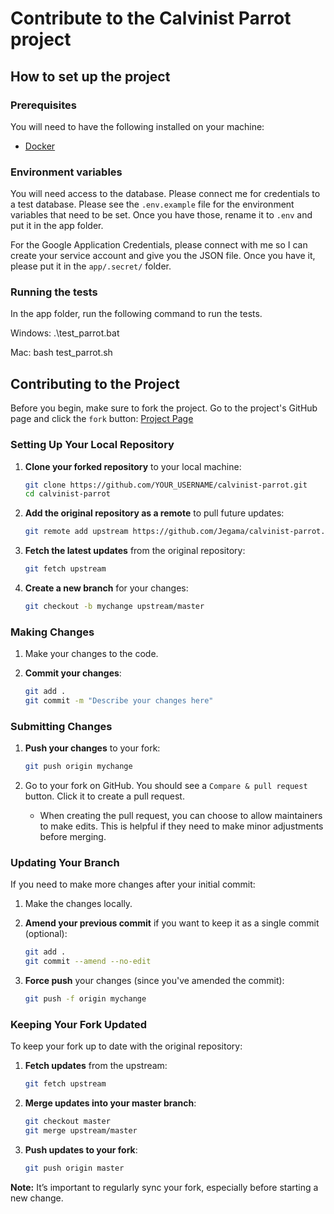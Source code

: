 # Contribute to the Calvinist Parrot project

## How to set up the project

### Prerequisites

You will need to have the following installed on your machine:

- [Docker](https://www.docker.com/products/docker-desktop/)

### Environment variables

You will need access to the database. Please connect me for credentials to a test database. Please see the `.env.example` file for the environment variables that need to be set. Once you have those, rename it to `.env` and put it in the app folder.

For the Google Application Credentials, please connect with me so I can create your service account and give you the JSON file. Once you have it, please put it in the `app/.secret/` folder.

### Running the tests

In the app folder, run the following command to run the tests.

Windows:
    .\test_parrot.bat

Mac:
   bash test_parrot.sh

## Contributing to the Project

Before you begin, make sure to fork the project. Go to the project's GitHub page and click the `fork` button:
[Project Page](https://github.com/Jegama/calvinist-parrot)

### Setting Up Your Local Repository

1. **Clone your forked repository** to your local machine:
   ```bash
   git clone https://github.com/YOUR_USERNAME/calvinist-parrot.git
   cd calvinist-parrot
   ```

2. **Add the original repository as a remote** to pull future updates:
   ```bash
   git remote add upstream https://github.com/Jegama/calvinist-parrot.git
   ```

3. **Fetch the latest updates** from the original repository:
   ```bash
   git fetch upstream
   ```

4. **Create a new branch** for your changes:
   ```bash
   git checkout -b mychange upstream/master
   ```

### Making Changes
1. Make your changes to the code.

2. **Commit your changes**:
   ```bash
   git add .
   git commit -m "Describe your changes here"
   ```

### Submitting Changes
1. **Push your changes** to your fork:
   ```bash
   git push origin mychange
   ```

2. Go to your fork on GitHub. You should see a `Compare & pull request` button. Click it to create a pull request.

   - When creating the pull request, you can choose to allow maintainers to make edits. This is helpful if they need to make minor adjustments before merging.

### Updating Your Branch
If you need to make more changes after your initial commit:
1. Make the changes locally.

2. **Amend your previous commit** if you want to keep it as a single commit (optional):
   ```bash
   git add .
   git commit --amend --no-edit
   ```

3. **Force push** your changes (since you've amended the commit):
   ```bash
   git push -f origin mychange
   ```

### Keeping Your Fork Updated
To keep your fork up to date with the original repository:
1. **Fetch updates** from the upstream:
   ```bash
   git fetch upstream
   ```

2. **Merge updates into your master branch**:
   ```bash
   git checkout master
   git merge upstream/master
   ```

3. **Push updates to your fork**:
   ```bash
   git push origin master
   ```

**Note:** It’s important to regularly sync your fork, especially before starting a new change.
